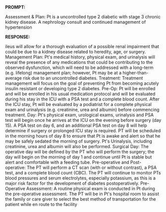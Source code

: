 **PROMPT:**

Assessment & Plan:  Pt is a uncontrolled type 2 diabetic with stage 3 chronic kidney disease. A nephrology consult and continued management of hypertension 

**RESPONSE:**

 ileus will allow for a thorough evaluation of a possible renal impairment that could be due to a kidney disease related to heredity, age, or surgery.  Management Plan: Pt's medical history, physical exam, and urinalysis will reveal the presence of any medications that could be contributing to the observed dysfunction, which will need to be addressed with a long-term (e.g. lifelong) management plan; however, Pt may be at a higher-than-average risk due to an uncontrolled diabetes.  Treatment: Treatment management will focus on the goal of preventing Pt from becoming acutely insulin resistant or developing type 2 diabetes.  Pre-Op:  Pt will be enrolled and will be enrolled in his usual medication protocol and will be evaluated during his stay in the ICU with a PSA test and a complete blood count. After the ICU stay, Pt will be evaluated by a podiatrist for a complete physical exam and urinalysis (e.g. creatinine, urea and albumin) before commencing treatment.  Day: Pt's physical exam, urological exams, urinalysis and PSA test will begin once he arrives at the ICU on the evening before surgery (day 15). A PSA test on day 6, and an additional PSA test on day 8 will help determine if surgery or prolonged ICU stay is required. PT will be scheduled in the morning hours of day 8 to ensure that Pt is awake and alert so that he may be safely sedated the morning of surgery. Pt's Urinalysis, including creatinine, urea and albumin will also be performed.  Surgical Day: The operative day will be defined by the PT who will perform the surgery; the day will begin on the morning of day 1 and continue until Pt is stable but alert and comfortable with a feeding tube.  Pre-operative and Post-operative: The PT will perform a CT scan (with or without contrast), a PSA test, and a complete blood count (CBC). The PT will continue to monitor PTs blood pressures and serum electrolytes, especially potassium, as this is a major risk factor for the development of diabetes postoperatively.   Pre-Operative Assessment: A routine physical exam is conducted in Pt during the pre-operative assessment. The PT will be in Pt's hospital room to assist the family or care giver to select the best method of transportation for the patient while en route to the facility